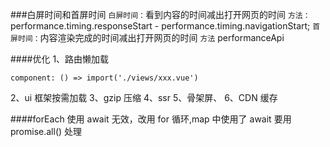 ###白屏时间和首屏时间
`白屏时间：`看到内容的时间减出打开网页的时间
`方法：` performance.timing.responseStart - performance.timing.navigationStart;
`首屏时间：`内容渲染完成的时间减出打开网页的时间
`方法` performanceApi

####优化
1、路由懒加载

```
component: () => import('./views/xxx.vue')
```

2、ui 框架按需加载
3、gzip 压缩
4、ssr
5、骨架屏、
6、CDN 缓存

####forEach 使用 await 无效，改用 for 循环,map 中使用了 await 要用 promise.all() 处理
